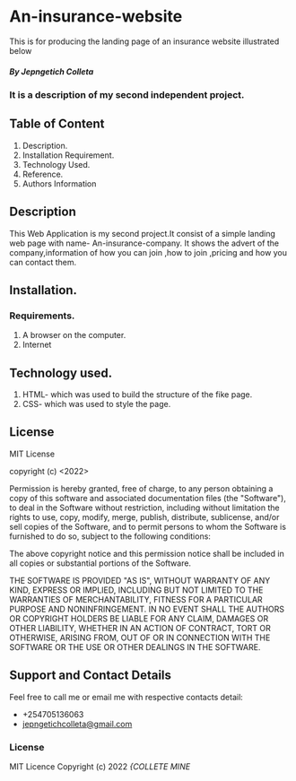 # An-insurance-website
This is for producing the landing page of an insurance website illustrated below

##### By Jepngetich Colleta
### It is a description of my second independent project.

## Table of Content
1. Description.
2. Installation Requirement.
3. Technology Used.
4. Reference.
5. Authors Information

## Description
  <p>This Web Application is my second project.It consist of a simple landing web page with name- An-insurance-company. It shows the advert of the company,information of how you can join ,how to join ,pricing and how you can contact them.</p>

  ## Installation.

  ### Requirements.
  1. A browser on the computer.
   2. Internet

   ## Technology used.
   1. HTML- which was used to build the structure of the fike page.
   2. CSS- which was used to style the page.


## License

MIT License

copyright (c) <2022> <Collete Jepngetich>

Permission is hereby granted, free of charge, to any person obtaining a copy
of this software and associated documentation files (the "Software"), to deal
in the Software without restriction, including without limitation the rights
to use, copy, modify, merge, publish, distribute, sublicense, and/or sell
copies of the Software, and to permit persons to whom the Software is
furnished to do so, subject to the following conditions:

The above copyright notice and this permission notice shall be included in all
copies or substantial portions of the Software.

THE SOFTWARE IS PROVIDED "AS IS", WITHOUT WARRANTY OF ANY KIND, EXPRESS OR
IMPLIED, INCLUDING BUT NOT LIMITED TO THE WARRANTIES OF MERCHANTABILITY,
FITNESS FOR A PARTICULAR PURPOSE AND NONINFRINGEMENT. IN NO EVENT SHALL THE
AUTHORS OR COPYRIGHT HOLDERS BE LIABLE FOR ANY CLAIM, DAMAGES OR OTHER
LIABILITY, WHETHER IN AN ACTION OF CONTRACT, TORT OR OTHERWISE, ARISING FROM,
OUT OF OR IN CONNECTION WITH THE SOFTWARE OR THE USE OR OTHER DEALINGS IN THE
SOFTWARE.


## Support and Contact Details

Feel free to call me or email me with respective contacts detail:
* +254705136063
* jepngetichcolleta@gmail.com

### License
MIT Licence
Copyright (c) 2022 *{COLLETE MINE*

